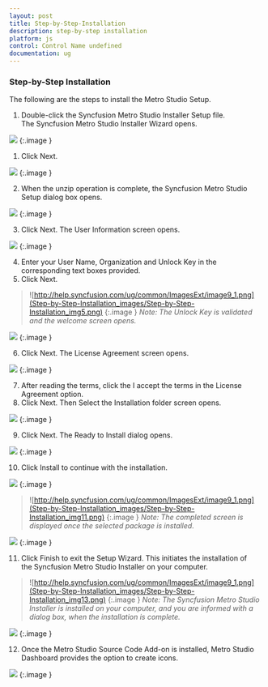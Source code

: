 ```yaml
---
layout: post
title: Step-by-Step-Installation
description: step-by-step installation
platform: js
control: Control Name undefined
documentation: ug
---
```


### Step-by-Step Installation

The following are the steps to install the Metro Studio Setup.

1. Double-click the Syncfusion Metro Studio Installer Setup file. The Syncfusion Metro Studio Installer Wizard opens.



![](Step-by-Step-Installation_images/Step-by-Step-Installation_img1.png)
{:.image }




1. Click Next.



![](Step-by-Step-Installation_images/Step-by-Step-Installation_img2.png)
{:.image }




2. When the unzip operation is complete, the Syncfusion Metro Studio Setup dialog box opens.



![](Step-by-Step-Installation_images/Step-by-Step-Installation_img3.png)
{:.image }




3. Click Next. The User Information screen opens.



![](Step-by-Step-Installation_images/Step-by-Step-Installation_img4.png)
{:.image }




4. Enter your User Name, Organization and Unlock Key in the corresponding text boxes provided.
5. Click Next.



> ![http://help.syncfusion.com/ug/common/ImagesExt/image9_1.png](Step-by-Step-Installation_images/Step-by-Step-Installation_img5.png)
{:.image }
_Note: The Unlock Key is validated and the welcome screen opens._



![](Step-by-Step-Installation_images/Step-by-Step-Installation_img6.png)
{:.image }




6. Click Next. The License Agreement screen opens.



![](Step-by-Step-Installation_images/Step-by-Step-Installation_img7.png)
{:.image }




7. After reading the terms, click the I accept the terms in the License Agreement option.
8. Click Next. Then Select the Installation folder screen opens.



![](Step-by-Step-Installation_images/Step-by-Step-Installation_img8.png)
{:.image }




9. Click Next. The Ready to Install dialog opens.



![](Step-by-Step-Installation_images/Step-by-Step-Installation_img9.png)
{:.image }




10. Click Install to continue with the installation.



![](Step-by-Step-Installation_images/Step-by-Step-Installation_img10.png)
{:.image }


> ![http://help.syncfusion.com/ug/common/ImagesExt/image9_1.png](Step-by-Step-Installation_images/Step-by-Step-Installation_img11.png)
{:.image }
_Note: The completed screen is displayed once the selected package is installed._



![](Step-by-Step-Installation_images/Step-by-Step-Installation_img12.png)
{:.image }




11. Click Finish to exit the Setup Wizard. This initiates the installation of the Syncfusion Metro Studio Installer on your computer.



> ![http://help.syncfusion.com/ug/common/ImagesExt/image9_1.png](Step-by-Step-Installation_images/Step-by-Step-Installation_img13.png)
{:.image }
_Note: The Syncfusion Metro Studio Installer is installed on your computer, and you are informed with a dialog box, when the installation is complete._



![](Step-by-Step-Installation_images/Step-by-Step-Installation_img14.png)
{:.image }




12. Once the Metro Studio Source Code Add-on is installed, Metro Studio Dashboard provides the option to create icons.



![](Step-by-Step-Installation_images/Step-by-Step-Installation_img15.png)
{:.image }


